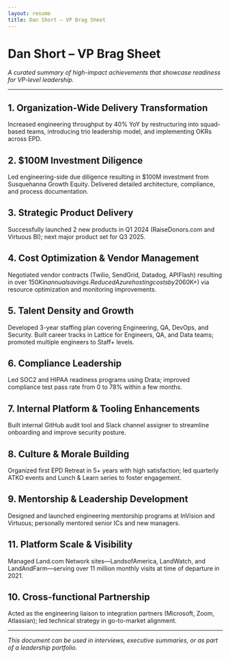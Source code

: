 ```yaml
---
layout: resume
title: Dan Short – VP Brag Sheet
---
```


# Dan Short – VP Brag Sheet
_A curated summary of high-impact achievements that showcase readiness for VP-level leadership._

---

## 1. Organization-Wide Delivery Transformation
Increased engineering throughput by 40% YoY by restructuring into squad-based teams, introducing trio leadership model, and implementing OKRs across EPD.

## 2. $100M Investment Diligence
Led engineering-side due diligence resulting in $100M investment from Susquehanna Growth Equity. Delivered detailed architecture, compliance, and process documentation.

## 3. Strategic Product Delivery
Successfully launched 2 new products in Q1 2024 (RaiseDonors.com and Virtuous BI); next major product set for Q3 2025.

## 4. Cost Optimization & Vendor Management
Negotiated vendor contracts (Twilio, SendGrid, Datadog, APIFlash) resulting in over $150K in annual savings.
Reduced Azure hosting costs by 20% ($60K+) via resource optimization and monitoring improvements.

## 5. Talent Density and Growth
Developed 3-year staffing plan covering Engineering, QA, DevOps, and Security.
Built career tracks in Lattice for Engineers, QA, and Data teams; promoted multiple engineers to Staff+ levels.

## 6. Compliance Leadership
Led SOC2 and HIPAA readiness programs using Drata; improved compliance test pass rate from 0 to 78% within a few months.

## 7. Internal Platform & Tooling Enhancements
Built internal GitHub audit tool and Slack channel assigner to streamline onboarding and improve security posture.

## 8. Culture & Morale Building
Organized first EPD Retreat in 5+ years with high satisfaction; led quarterly ATKO events and Lunch & Learn series to foster engagement.

## 9. Mentorship & Leadership Development
Designed and launched engineering mentorship programs at InVision and Virtuous; personally mentored senior ICs and new managers.

## 11. Platform Scale & Visibility
Managed Land.com Network sites—LandsofAmerica, LandWatch, and LandAndFarm—serving over 11 million monthly visits at time of departure in 2021.

## 10. Cross-functional Partnership
Acted as the engineering liaison to integration partners (Microsoft, Zoom, Atlassian); led technical strategy in go-to-market alignment.

---

_This document can be used in interviews, executive summaries, or as part of a leadership portfolio._
